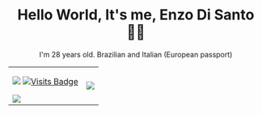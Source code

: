 <h1 align='center'>
  Hello World, It's me, Enzo Di Santo 👨‍💻
</h1>

<p align='center'>
  I'm 28 years old. Brazilian and Italian (European passport)
</p>
<p align='center'>


<table>
  <tr>
    <td>
      <div> 
        
[<img src="https://img.shields.io/badge/linkedin-%230077B5.svg?&style=for-the-badge&logo=linkedin&logoColor=white" />](https://www.linkedin.com/in/enzodds/)
[![Visits Badge](https://badges.pufler.dev/visits/enzodisanto/brpedromaia?style=for-the-badge)](https://github.com/brpedromaia/enzodisanto) 
      </div>
      <img src = "https://github-readme-stats.vercel.app/api?username=enzodisanto&show_icons=true&theme=tokyonight&line_height=27">
    </td>
    <td>
      <img src = "https://github-readme-stats.vercel.app/api/top-langs/?username=enzodisanto&hide=css,java,html&theme=tokyonight">
    </td>
  </tr>
</table>   
  

 
